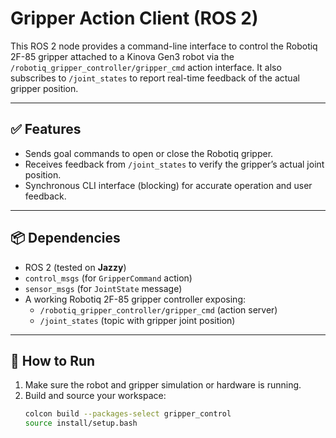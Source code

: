 # Gripper Action Client (ROS 2)

This ROS 2 node provides a command-line interface to control the Robotiq 2F-85 gripper attached to a Kinova Gen3 robot via the `/robotiq_gripper_controller/gripper_cmd` action interface. It also subscribes to `/joint_states` to report real-time feedback of the actual gripper position.

---

## ✅ Features

- Sends goal commands to open or close the Robotiq gripper.
- Receives feedback from `/joint_states` to verify the gripper’s actual joint position.
- Synchronous CLI interface (blocking) for accurate operation and user feedback.

---

## 📦 Dependencies

- ROS 2 (tested on **Jazzy**)
- `control_msgs` (for `GripperCommand` action)
- `sensor_msgs` (for `JointState` message)
- A working Robotiq 2F-85 gripper controller exposing:
  - `/robotiq_gripper_controller/gripper_cmd` (action server)
  - `/joint_states` (topic with gripper joint position)

---

## 🚀 How to Run

1. Make sure the robot and gripper simulation or hardware is running.
2. Build and source your workspace:
   ```bash
   colcon build --packages-select gripper_control
   source install/setup.bash

